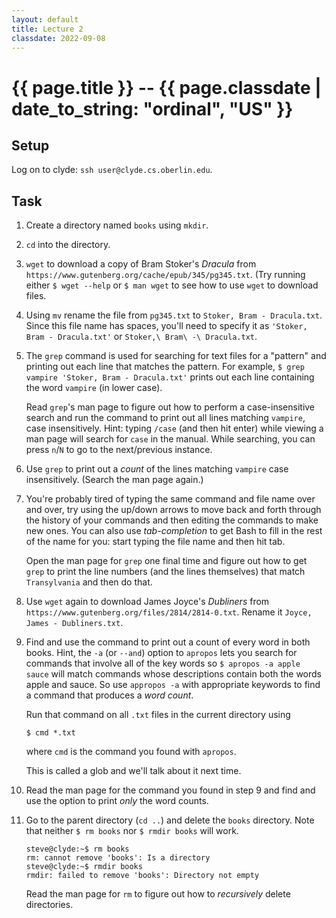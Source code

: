 ```yaml
---
layout: default
title: Lecture 2
classdate: 2022-09-08
---
```

# {{ page.title }} -- {{ page.classdate | date_to_string: "ordinal", "US" }}

## Setup
Log on to clyde: `ssh user@clyde.cs.oberlin.edu`.

## Task
1. Create a directory named `books` using `mkdir`.
2. `cd` into the directory.
3. `wget` to download a copy of Bram Stoker's
   _Dracula_ from `https://www.gutenberg.org/cache/epub/345/pg345.txt`. (Try
   running either `$ wget --help` or `$ man wget` to see how to use `wget` to
   download files.
4. Using `mv` rename the file from `pg345.txt` to `Stoker, Bram - Dracula.txt`.
   Since this file name has spaces, you'll need to specify it as
   `'Stoker, Bram - Dracula.txt'` or `Stoker,\ Bram\ -\ Dracula.txt`.
5. The `grep` command is used for searching for text files for a "pattern" and
   printing out each line that matches the pattern. For example, `$ grep
   vampire 'Stoker, Bram - Dracula.txt'` prints out each line containing the
   word `vampire` (in lower case).

   Read `grep`'s man page to figure out how to perform a case-insensitive
   search and run the command to print out all lines matching `vampire`, case
   insensitively. Hint: typing `/case` (and then hit enter) while viewing a
   man page will search for `case` in the manual. While searching, you can
   press `n`/`N` to go to the next/previous instance.
6. Use `grep` to print out a _count_ of the lines matching `vampire` case
   insensitively. (Search the man page again.)
7. You're probably tired of typing the same command and file name over and
   over, try using the up/down arrows to move back and forth through the
   history of your commands and then editing the commands to make new ones.
   You can also use _tab-completion_ to get Bash to fill in the rest of the
   name for you: start typing the file name and then hit tab.

   Open the man page for `grep` one final time and figure out how to get
   `grep` to print the line numbers (and the lines themselves) that match
   `Transylvania` and then do that.
8. Use `wget` again to download James Joyce's _Dubliners_ from
   `https://www.gutenberg.org/files/2814/2814-0.txt`. Rename it
   `Joyce, James - Dubliners.txt`.
9. Find and use the command to print out a count of every word in both books.
   Hint, the `-a` (or `--and`) option to `apropos` lets you search for
   commands that involve all of the key words so `$ apropos -a apple sauce`
   will match commands whose descriptions contain both the words apple and
   sauce. So use `appropos -a` with appropriate keywords to find a command
   that produces a _word count_.

   Run that command on all `.txt` files in the current directory using
   ```
   $ cmd *.txt
   ```
   where `cmd` is the command you found with `apropos`.

   This is called a glob and we'll talk about it next time.
10. Read the man page for the command you found in step 9 and find and use the
    option to print _only_ the word counts.
11. Go to the parent directory (`cd ..`) and delete the `books` directory.
    Note that neither `$ rm books` nor `$ rmdir books` will work.

    ```
    steve@clyde:~$ rm books
    rm: cannot remove 'books': Is a directory
    steve@clyde:~$ rmdir books
    rmdir: failed to remove 'books': Directory not empty
    ```

    Read the man page for `rm` to figure out how to _recursively_ delete
    directories.
